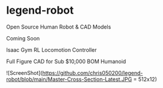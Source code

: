 # legend-robot

Open Source Human Robot &amp; CAD Models

Coming Soon

Isaac Gym RL Locomotion Controller

Full Figure CAD for Sub $10,000 BOM Humanoid

![ScreenShot](https://github.com/chris050200/legend-robot/blob/main/Master-Cross-Section-Latest.JPG = 512x12)
